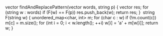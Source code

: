 vector<string> findAndReplacePattern(vector<string> words, string p) {
vector<string> res;
for (string w : words) if (F(w) == F(p)) res.push_back(w);
return res;
}
​
string F(string w) {
unordered_map<char, int> m;
for (char c : w) if (!m.count(c)) m[c] = m.size();
for (int i = 0; i < w.length(); ++i) w[i] = 'a' + m[w[i]];
return w;
}